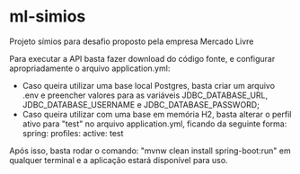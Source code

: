 # ml-simios
Projeto símios para desafio proposto pela empresa Mercado Livre

Para executar a API basta fazer download do código fonte, e configurar apropriadamente o arquivo application.yml:
  - Caso queira utilizar uma base local Postgres, basta criar um arquivo .env e preencher valores para as variáveis JDBC_DATABASE_URL, JDBC_DATABASE_USERNAME e JDBC_DATABASE_PASSWORD;
  - Caso queira utilizar com uma base em memória H2, basta alterar o perfil ativo para "test" no arquivo application.yml, ficando da seguinte forma: 
     spring:
      profiles:
       active: test

Após isso, basta rodar o comando: "mvnw clean install spring-boot:run" em qualquer terminal e a aplicação estará disponível para uso.
